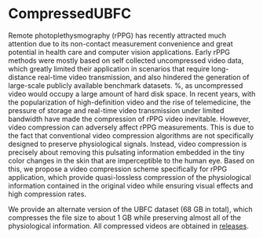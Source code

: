 # CompressedUBFC
Remote photoplethysmography (rPPG) has recently attracted much attention due to its non-contact measurement convenience and great potential in health care and computer vision applications. Early rPPG methods were mostly based on self collected uncompressed video data, which greatly limited their application in scenarios that require long-distance real-time video transmission, and also hindered the generation of large-scale publicly available benchmark datasets.
%, as uncompressed video would occupy a large amount of hard disk space.
In recent years, with the popularization of high-definition video and the rise of telemedicine, the pressure of storage and real-time video transmission under limited bandwidth have made the compression of rPPG video inevitable.
However, video compression can adversely affect rPPG measurements. This is due to the fact that conventional video compression algorithms are not specifically designed to preserve physiological signals. 
Instead, video compression is precisely about removing this pulsating information embedded in the tiny color changes in the skin that are imperceptible to the human eye.
Based on this, we propose a video compression scheme specifically for rPPG application, which provide quasi-lossless compression of the physiological information contained in the original video while ensuring visual effects and high compression rates. 

We provide an alternate version of the UBFC dataset (68 GB in total), which compresses the file size to about 1 GB while preserving almost all of the physiological information. All compressed videos are obtained in [releases](https://github.com/WangJieying/CompressedUBFC/releases).
